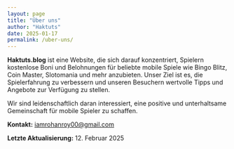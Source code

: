```yaml
---
layout: page
title: "Über uns"
author: "Haktuts"
date: 2025-01-17
permalink: /uber-uns/
---
```


**Haktuts.blog** ist eine Website, die sich darauf konzentriert, Spielern kostenlose Boni und Belohnungen für beliebte mobile Spiele wie Bingo Blitz, Coin Master, Slotomania und mehr anzubieten. Unser Ziel ist es, die Spielerfahrung zu verbessern und unseren Besuchern wertvolle Tipps und Angebote zur Verfügung zu stellen.

Wir sind leidenschaftlich daran interessiert, eine positive und unterhaltsame Gemeinschaft für mobile Spieler zu schaffen.  

**Kontakt:** [iamrohanroy00@gmail.com](mailto:iamrohanroy00@gmail.com)

**Letzte Aktualisierung:** 12. Februar 2025
